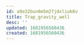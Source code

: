 ```yaml
---
id: a9o32bun6m5m27jdxliuk6v
title: Trap_gravity_well
desc: ''
updated: 1681956560436
created: 1681956560436
---
```

